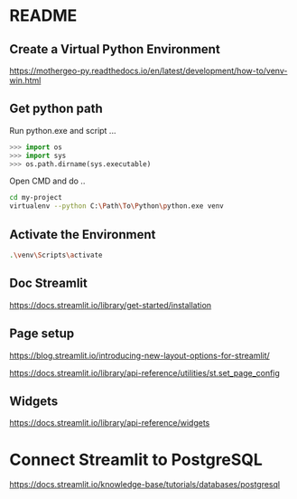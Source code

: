 # README 

## Create a Virtual Python Environment
https://mothergeo-py.readthedocs.io/en/latest/development/how-to/venv-win.html
## Get python path
Run python.exe and script ...

```python
>>> import os
>>> import sys
>>> os.path.dirname(sys.executable)
```

Open CMD and do ..

```bash
cd my-project
virtualenv --python C:\Path\To\Python\python.exe venv
```

## Activate the Environment
```bash
.\venv\Scripts\activate
```
## Doc Streamlit

https://docs.streamlit.io/library/get-started/installation

## Page setup 
https://blog.streamlit.io/introducing-new-layout-options-for-streamlit/

https://docs.streamlit.io/library/api-reference/utilities/st.set_page_config

## Widgets
https://docs.streamlit.io/library/api-reference/widgets

# Connect Streamlit to PostgreSQL
https://docs.streamlit.io/knowledge-base/tutorials/databases/postgresql